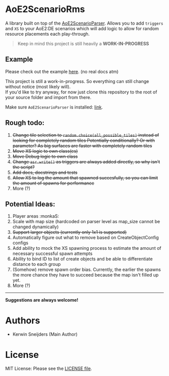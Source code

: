 # AoE2ScenarioRms

A library built on top of the [AoE2ScenarioParser].
Allows you to add `triggers` and `XS` to your AoE2:DE scenarios which will add logic to allow for random resource
placements each play-through.

> Keep in mind this project is still heavily a **WORK-IN-PROGRESS**

[AoE2ScenarioParser]: https://github.com/KSneijders/AoE2ScenarioParser

## Example

Please check out the example [here](https://github.com/KSneijders/AoE2ScenarioRms/tree/main/examples). 
(no real docs atm)

This project is still a work-in-progress.
So everything can still change without notice (most likely will).  
If you'd like to try anyway, for now just clone this repository to the root of your source folder and import from there.

Make sure `AoE2ScenarioParser` is installed: [link](https://github.com/KSneijders/AoE2ScenarioParser).

## Rough todo:

1. ~~Change tile selection to `random.choice(all_possible_tiles)` instead of looking for completely random tiles
   Potentially conditionally? Or with parameter? As big surfaces are faster with completely random tiles~~
2. ~~Move XS logic to own class(es)~~
3. ~~Move Debug logic to own class~~
4. ~~Change `asr.write()` as triggers are always added directly, so why isn't the script?~~
5. ~~Add docs, docstrings and tests~~
6. ~~Allow XS to log the amount that spawned succesfully, so you can limit the amount of spawns for performance~~
7. More (?)

## Potential Ideas:

1. Player areas :monkaS:
2. Scale with map size (hardcoded on parser level as map_size cannot be changed dynamically)
3. ~~Support larger objects (currently only 1x1 is supported)~~
4. Automatically figure out what to remove based on CreateObjectConfig configs
5. Add ability to mock the XS spawning process to estimate the amount of necessary successful spawn attempts
6. Ability to bind ID to list of create objects and be able to differentiate distance to each group 
7. (Somehow) remove spawn order bias. Currently, the earlier the spawns the more chance they have to succeed because 
   the map isn't filled up yet.
8. More (?)

---

**Suggestions are always welcome!**

# Authors

- Kerwin Sneijders (Main Author)

# License

MIT License: Please see the [LICENSE file].

[license file]: https://github.com/KSneijders/AoE2ScenarioRms/blob/main/LICENSE
